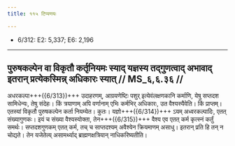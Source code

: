 ```yaml
---
title: ११५ टिप्पणयः

---
```

- 6/312: E2: 5,337; E6: 2,196

____________________________________________


## पुरुषकल्पेन वा विकृतौ कर्तृनियमः स्याद् यज्ञस्य तद्गुणत्वाद् अभावाद् इतरान् प्रत्येकस्मिन्न् अधिकारः स्यात् // MS_६,६.३६ //

अधरकल्पा+++({6/313})+++ उदाहरणम्, आग्रयणेष्टिः पशुर् इत्येवंलक्षणकानि कर्माणि, येषु सप्तदश सामिधेन्यः, तेषु संदेहः। किं त्रयाणाम् अपि वर्णानाम् एभिः कर्मभिर् अधिकारः, उत वैश्यस्यैवेति। किं प्राप्तम्। एतस्यां विकृतौ पुरुषकल्पेन कर्ता नियम्येत। कुतः। यज्ञो+++({6/314})+++ ऽयम् अध्वरकल्पादिः, एतत् संख्यागुणकः। इयं च संख्या वैश्यस्योक्ता, तेन+++({6/315})+++ वैश्य एव एतत् कर्म कृत्स्नं कर्तुं समर्थः। सप्तदशगुणकम् एतत् कर्म, तच् च साप्तदश्यम् अवैश्येन क्रियमाणम् असाधु। इतरान् प्रति हि तन् न चोद्यते। तेन यजेतेत्य् असामर्थ्याद् ब्राह्मणक्षत्रियान् नाधिकरिष्यतीति।
